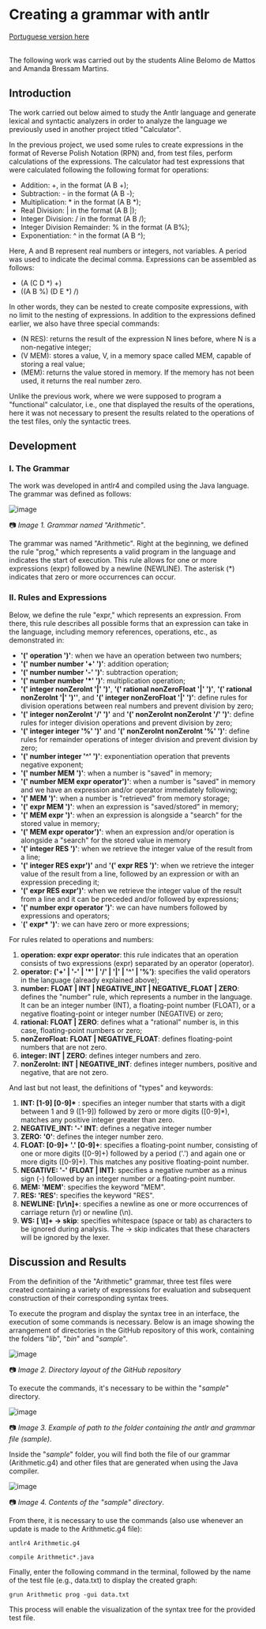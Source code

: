 # Creating a grammar with antlr

[Portuguese version here](README_pt.md)

<br> The following work was carried out by the students Aline Belomo de Mattos and Amanda Bressam Martins.

## Introduction

The work carried out below aimed to study the Antlr language and generate lexical and syntactic analyzers in order to analyze the language we previously used in another project titled "Calculator".

In the previous project, we used some rules to create expressions in the format of Reverse Polish Notation (RPN) and, from test files, perform calculations of the expressions. The calculator had test expressions that were calculated following the following format for operations:

* Addition: +, in the format (A B +);
* Subtraction: - in the format (A B -);
* Multiplication: * in the format (A B *);
* Real Division: | in the format (A B |);
* Integer Division: / in the format (A B /);
* Integer Division Remainder: % in the format (A B%);
* Exponentiation: ^ in the format (A B ^);

Here, A and B represent real numbers or integers, not variables. A period was used to indicate the decimal comma. Expressions can be assembled as follows:

* (A (C D *) +)
* ((A B %) (D E *) /)

In other words, they can be nested to create composite expressions, with no limit to the nesting of expressions. In addition to the expressions defined earlier, we also have three special commands:

* (N RES): returns the result of the expression N lines before, where N is a non-negative integer;
* (V MEM): stores a value, V, in a memory space called MEM, capable of storing a real value;
* (MEM): returns the value stored in memory. If the memory has not been used, it returns the real number zero.

Unlike the previous work, where we were supposed to program a "functional" calculator, i.e., one that displayed the results of the operations, here it was not necessary to present the results related to the operations of the test files, only the syntactic trees.

## Development

### I. The Grammar

The work was developed in antlr4 and compiled using the Java language. The grammar was defined as follows:

![image](https://github.com/abressam/antlr-RA1/assets/77062126/841839ae-af1f-4bcc-9912-84bf6b1470f4)

📷 *Image 1. Grammar named "Arithmetic"*.

The grammar was named "Arithmetic". Right at the beginning, we defined the rule "prog," which represents a valid program in the language and indicates the start of execution. This rule allows for one or more expressions (expr) followed by a newline (NEWLINE). The asterisk (*) indicates that zero or more occurrences can occur.

### II. Rules and Expressions

Below, we define the rule "expr," which represents an expression. From there, this rule describes all possible forms that an expression can take in the language, including memory references, operations, etc., as demonstrated in:

* **'(' operation ')'**: when we have an operation between two numbers;
* **'(' number number '+' ')'**: addition operation;
* **'(' number number '-' ')'**: subtraction operation;
* **'(' number number '*' ')'**: multiplication operation;
* **'(' integer nonZeroInt '|' ')'**, **'(' rational nonZeroFloat '|' ')'**, **'(' rational nonZeroInt '|' ')''**, and **'(' integer nonZeroFloat '|' ')'**: define rules for division operations between real numbers and prevent division by zero;
* **'(' integer nonZeroInt '/' ')'** and **'(' nonZeroInt nonZeroInt '/' ')'**: define rules for integer division operations and prevent division by zero;
* **'(' integer integer '%' ')'** and **'(' nonZeroInt nonZeroInt '%' ')'**: define rules for remainder operations of integer division and prevent division by zero;
* **'(' number integer '^' ')'**: exponentiation operation that prevents negative exponent;
* **'(' number MEM ')'**: when a number is "saved" in memory;
* **'(' number MEM expr operator')'**: when a number is "saved" in memory and we have an expression and/or operator immediately following;
* **'(' MEM ')'**: when a number is "retrieved" from memory storage;
* **'(' expr MEM ')'**: when an expression is "saved/stored" in memory;
* **'(' MEM expr ')'**: when an expression is alongside a "search" for the stored value in memory;
* **'(' MEM expr operator')'**: when an expression and/or operation is alongside a "search" for the stored value in memory
* **'(' integer RES ')'**: when we retrieve the integer value of the result from a line;
* **'(' integer RES expr')'** and **'(' expr RES ')'**: when we retrieve the integer value of the result from a line, followed by an expression or with an expression preceding it;
* **'(' expr RES expr')'**: when we retrieve the integer value of the result from a line and it can be preceded and/or followed by expressions;
* **'(' number expr operator ')'**: we can have numbers followed by expressions and operators;
* '**(' expr* ')'**: we can have zero or more expressions;

For rules related to operations and numbers:

1. **operation: expr expr operator**: this rule indicates that an operation consists of two expressions (expr) separated by an operator (operator).
2. **operator: ('+' | '-' | '*' | '/' | '|' | '^' | '%')**: specifies the valid operators in the language (already explained above);
3. **number: FLOAT | INT | NEGATIVE_INT | NEGATIVE_FLOAT | ZERO**: defines the "number" rule, which represents a number in the language. It can be an integer number (INT), a floating-point number (FLOAT), or a negative floating-point or integer number (NEGATIVE) or zero;
4. **rational: FLOAT | ZERO**: defines what a "rational" number is, in this case, floating-point numbers or zero;
5. **nonZeroFloat: FLOAT | NEGATIVE_FLOAT**: defines floating-point numbers that are not zero.
6. **integer: INT | ZERO**: defines integer numbers and zero.
7. **nonZeroInt: INT | NEGATIVE_INT**: defines integer numbers, positive and negative, that are not zero.

And last but not least, the definitions of "types" and keywords:

1. __INT: [1-9] [0-9]*__ : specifies an integer number that starts with a digit between 1 and 9 ([1-9]) followed by zero or more digits ([0-9]*), matches any positive integer greater than zero.
2. __NEGATIVE_INT: '-' INT__: defines a negative integer number
3. __ZERO: '0'__: defines the integer number zero.
4. __FLOAT: [0-9]+ '.' [0-9]+__: specifies a floating-point number, consisting of one or more digits ([0-9]+) followed by a period ('.') and again one or more digits ([0-9]+). This matches any positive floating-point number.
5. __NEGATIVE: '-' (FLOAT | INT)__: specifies a negative number as a minus sign (-) followed by an integer number or a floating-point number.  
6. __MEM: 'MEM'__: specifies the keyword "MEM".
7. __RES: 'RES'__: specifies the keyword "RES".
8. __NEWLINE: [\r\n]+__: specifies a newline as one or more occurrences of carriage return (\r) or newline (\n).
9. __WS: [ \t]+ -> skip__: specifies whitespace (space or tab) as characters to be ignored during analysis. The -> skip indicates that these characters will be ignored by the lexer.

## Discussion and Results

From the definition of the "Arithmetic" grammar, three test files were created containing a variety of expressions for evaluation and subsequent construction of their corresponding syntax trees.

To execute the program and display the syntax tree in an interface, the execution of some commands is necessary. Below is an image showing the arrangement of directories in the GitHub repository of this work, containing the folders "_lib_", "_bin_" and "_sample_".

![image](https://github.com/abressam/antlr-RA1/assets/77062126/8b4cf304-34d7-40a7-a470-ad7a67bf4914)

📷 *Image 2. Directory layout of the GitHub repository*

To execute the commands, it's necessary to be within the "_sample_" directory.

![image](https://github.com/abressam/antlr-RA1/assets/77062126/2d03ef2e-cd77-4e41-8c63-722d600b3b9d)

📷 *Image 3. Example of path to the folder containing the antlr and grammar file (sample)*.

Inside the "_sample_" folder, you will find both the file of our grammar (Arithmetic.g4) and other files that are generated when using the Java compiler.

![image](https://github.com/abressam/antlr-RA1/assets/77062126/8cce7a79-2022-4bc4-84f9-439d8d9757ac)

📷 *Image 4. Contents of the "sample" directory*.

From there, it is necessary to use the commands (also use whenever an update is made to the Arithmetic.g4 file):

```
antlr4 Arithmetic.g4
```

```
compile Arithmetic*.java
```

Finally, enter the following command in the terminal, followed by the name of the test file (e.g., data.txt) to display the created graph:

```
grun Arithmetic prog -gui data.txt
```

This process will enable the visualization of the syntax tree for the provided test file.
